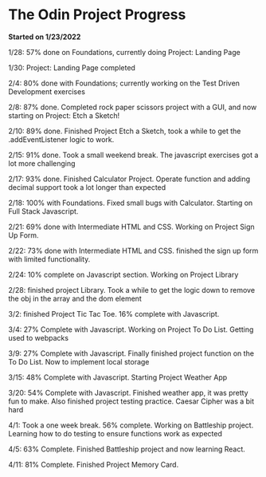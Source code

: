 # The Odin Project Progress

**Started on 1/23/2022**

1/28: 57% done on Foundations, currently doing Project: Landing Page

1/30: Project: Landing Page completed

2/4: 80% done with Foundations; currently working on the Test Driven Development exercises

2/8: 87% done. Completed rock paper scissors project with a GUI, and now starting on Project: Etch a Sketch!

2/10: 89% done. Finished Project Etch a Sketch, took a while to get the .addEventListener logic to work.

2/15: 91% done. Took a small weekend break. The javascript exercises got a lot more challenging

2/17: 93% done. Finished Calculator Project. Operate function and adding decimal support took a lot longer than expected

2/18: 100% with Foundations. Fixed small bugs with Calculator. Starting on Full Stack Javascript.

2/21: 69% done with Intermediate HTML and CSS. Working on Project Sign Up Form.

2/22: 73% done with Intermediate HTML and CSS. finished the sign up form with limited functionality.

2/24: 10% complete on Javascript section. Working on Project Library

2/28: finished project Library. Took a while to get the logic down to remove the obj in the array and the dom element

3/2: finished Project Tic Tac Toe. 16% complete with Javascript.

3/4: 27% Complete with Javascript. Working on Project To Do List. Getting used to webpacks

3/9: 27% Complete with Javascript. Finally finished project function on the To Do List. Now to implement local storage

3/15: 48% Complete with Javascript. Starting Project Weather App

3/20: 54% Complete with Javascript. Finished weather app, it was pretty fun to make. Also finished project testing practice. Caesar Cipher was a bit hard

4/1: Took a one week break. 56% complete. Working on Battleship project. Learning how to do testing to ensure functions work as expected

4/5: 63% Complete. Finished Battleship project and now learning React.

4/11: 81% Complete. Finished Project Memory Card.

